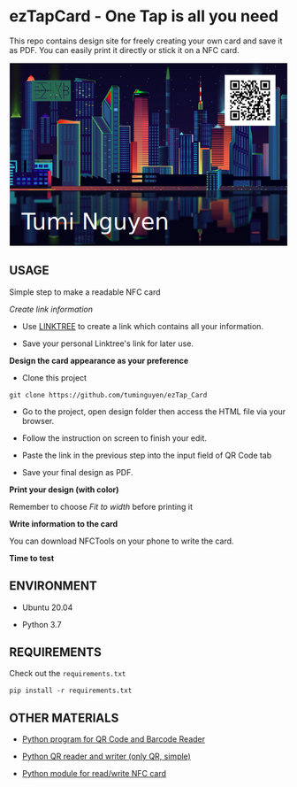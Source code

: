 # ezTapCard - One Tap is all you need 

This repo contains design site for freely creating your own card and save it as PDF. You can easily print it directly or stick it on a NFC card.

![demo-card](demo_card.png)


## USAGE

Simple step to make a readable NFC card

*Create link information* 

- Use [LINKTREE](https://linktr.ee/) to create a link which contains all your information.

- Save your personal Linktree's link for later use.

**Design the card appearance as your preference**
- Clone this project 
```
git clone https://github.com/tuminguyen/ezTap_Card
```

- Go to the project, open design folder then access the HTML file via your browser.

- Follow the instruction on screen to finish your edit.

- Paste the link in the previous step into the input field of QR Code tab 

- Save your final design as PDF.

**Print your design (with color)**

Remember to choose _Fit to width_ before printing it


**Write information to the card**

You can download NFCTools on your phone to write the card. 

**Time to test**


## ENVIRONMENT
- Ubuntu 20.04

- Python 3.7


## REQUIREMENTS

Check out the ```requirements.txt```

```
pip install -r requirements.txt
```

## OTHER MATERIALS

- [Python program for QR Code and Barcode Reader](https://github.com/tuminguyen/QR_Barcode_Reader)

- [Python QR reader and writer (only QR, simple)](https://github.com/tuminguyen/ezTap_Card/blob/master/QR.py)

- [Python module for read/write NFC card](https://github.com/nfcpy/nfcpy)